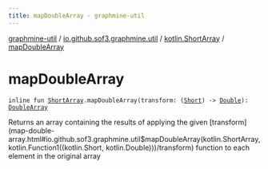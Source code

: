 ```yaml
---
title: mapDoubleArray - graphmine-util
---
```


[graphmine-util](../../index.html) / [io.github.sof3.graphmine.util](../index.html) / [kotlin.ShortArray](index.html) / [mapDoubleArray](./map-double-array.html)

# mapDoubleArray

`inline fun `[`ShortArray`](https://kotlinlang.org/api/latest/jvm/stdlib/kotlin/-short-array/index.html)`.mapDoubleArray(transform: (`[`Short`](https://kotlinlang.org/api/latest/jvm/stdlib/kotlin/-short/index.html)`) -> `[`Double`](https://kotlinlang.org/api/latest/jvm/stdlib/kotlin/-double/index.html)`): `[`DoubleArray`](https://kotlinlang.org/api/latest/jvm/stdlib/kotlin/-double-array/index.html)

Returns an array containing the results of applying the given [transform](map-double-array.html#io.github.sof3.graphmine.util$mapDoubleArray(kotlin.ShortArray, kotlin.Function1((kotlin.Short, kotlin.Double)))/transform) function to each element in the
original array


